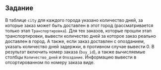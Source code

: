 ## Задание

В таблице `city` для каждого города указано количество дней, за которые заказ может быть доставлен в этот город (рассматривается только этап `Транспортировка`). Для тех заказов, которые прошли этап транспортировки, вывести количество дней за которое заказ реально доставлен в город. А также, если заказ доставлен с опозданием, указать количество дней задержки, в противном случае вывести 0. В результат включить номер заказа (`buy_id`), а также вычисляемые столбцы `Количество_дней` и `Опоздание`. Информацию вывести в отсортированном по номеру заказа виде.
